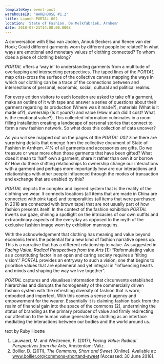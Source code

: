```yaml
---
templateKey: event-post
warehouseID: 'WAREHOUSE #1.2'
title: Launch PORTAL 002
location: 'State of Fashion, De Melkfabriek, Arnhem'
date: 2018-07-21T14:00:00.000Z
---
```

A conversation with Elisa van Joolen, Anouk Beckers and Renee van der Hoek; Could different garments worn by different people be related? In what ways are emotional and monetary values of clothing connected? To whom does a piece of clothing belong?

*PORTAL* offers a ‘way in’ to understanding garments from a multitude of overlapping and intersecting perspectives. The taped lines of the *PORTAL* map criss-cross the surface of the collective canvas mapping the ways in which our clothing can be a trace of the connections between and intersections of personal, economic, social, cultural and political realms.

For every edition visitors to each location are asked to take off a garment, make an outline of it with tape and answer a series of questions about their garment regarding its production (Where was it made?), materials (What is it made of?), ownership (Is it yours?) and value (How much did it cost? What is the emotional value?). This collected information culminates in a room filling installation creating a landscape of personal stories that connect to form a new fashion network. So what does this collection of data uncover?

As you will see mapped out on the pages of the *PORTAL 002* zine there are surprising details that emerge from the collective document of State of Fashion in Arnhem. 41% of all garments and accessories are gifts. Do we treasure or wear more often those garments that have been gifted? What does it mean to ‘half’ own a garment, share it rather than own it or borrow it? How do these shifting relationships to ownership change our interactions with a garment and perhaps more importantly how are our interactions and relationships with other people influenced through the modes of transaction and exchange that are enabled by this?

*PORTAL* depicts the complex and layered system that is the reality of the clothing we wear. It connects locations (all items that are made in China are connected with pink tape) and temporalities (all items that were purchased in 2018 are connected with brown tape) that are not usually part of how fashion presents itself. In the context of the fashion exhibition *PORTAL* inverts our gaze, shining a spotlight on the intricacies of our own outfits and extraordinary aspects of the everyday as opposed to the myth of the exclusive fashion image worn by exhibition mannequins.

With the acknowledgement that clothing has meaning and value beyond economic terms the potential for a new kind of fashion narrative opens up. This is a narrative that has a different relationship to value. As suggested in *Facing Value: Radical Perspectives from the Arts* \[1]: “Reformulating value as a constituting factor in an open and caring society requires a ‘tilting vision’.” *PORTAL* provides an entryway to such a vision, one that begins to prioritise values that are ephemeral and yet integral in “influencing hearts and minds and shaping the way we live together”.

*PORTAL* captures and visualises information that circumvents established hierarchies and disrupts the homogeneity of the commercially driven fashion system with the refreshing diversity of fashion that is worn; embodied and imperfect. With this comes a sense of agency and empowerment for the wearer. Essentially it is claiming fashion back from the realm of financial gain into the space of the commons \[2], undermining the status of branding as the primary producer of value and firmly redirecting our attention to the human value generated by clothing as an interface mediating the interactions between our bodies and the world around us.

text by Ruby Hoette

1. Lauwaert, M. and Westrenen, F. (2017), *Facing Value: Radical Perspectives from the Arts,* Amsterdam: Valiz.
2. Bollier, D. (2011), *The Commons, Short and Sweet* \[Online]. Available at: www.bollier.org/commons-shortand-sweet \[Accessed: 30 June 2018].